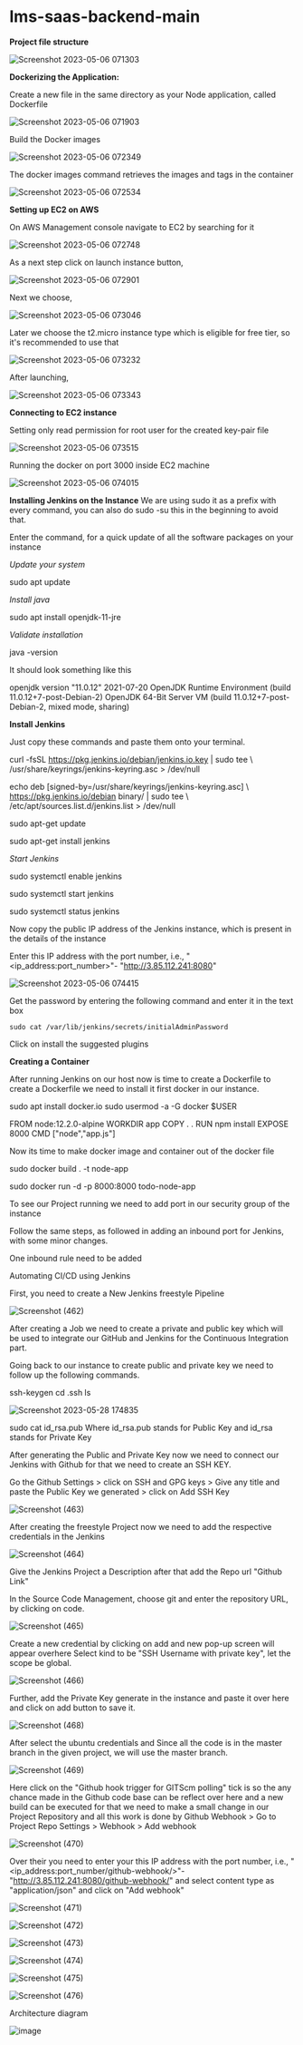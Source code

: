 # lms-saas-backend-main
 
**Project file structure** 

 ![Screenshot 2023-05-06 071303](https://github.com/yathinsp/lms-saas-backend-main/assets/38605313/08232ca0-12e0-4cd0-989a-5ee52e22e87f)

**Dockerizing the Application:**

Create a new file in the same directory as your Node application, called Dockerfile 

![Screenshot 2023-05-06 071903](https://github.com/yathinsp/lms-saas-backend-main/assets/38605313/cb811967-9726-4fef-be99-4f4457b1e65c)


Build the Docker images 

![Screenshot 2023-05-06 072349](https://github.com/yathinsp/lms-saas-backend-main/assets/38605313/271588bc-753f-463b-84bd-ecd6a5c99c8c)

The docker images command retrieves the images and tags in the container 

   ![Screenshot 2023-05-06 072534](https://github.com/yathinsp/lms-saas-backend-main/assets/38605313/39ce3bbf-f472-4f04-ac63-8f5c978598a0)


**Setting up EC2 on AWS**

On AWS Management console navigate to EC2 by searching for it 

![Screenshot 2023-05-06 072748](https://github.com/yathinsp/lms-saas-backend-main/assets/38605313/2e99ec7b-4daa-4e1d-954a-0ea00351185e)

As a next step click on launch instance button,  

 ![Screenshot 2023-05-06 072901](https://github.com/yathinsp/lms-saas-backend-main/assets/38605313/45f7b044-0f88-4c66-9c03-9dcd44c9df93)

Next we choose, 

![Screenshot 2023-05-06 073046](https://github.com/yathinsp/lms-saas-backend-main/assets/38605313/8c848b28-3e22-4d34-ba6e-7c4a60187948)
 

Later we choose the t2.micro instance type which is eligible for free tier, so it's recommended to use that 
 
![Screenshot 2023-05-06 073232](https://github.com/yathinsp/lms-saas-backend-main/assets/38605313/7ba7f43e-bde1-43bf-a045-4d48799b976b)


After launching, 

 ![Screenshot 2023-05-06 073343](https://github.com/yathinsp/lms-saas-backend-main/assets/38605313/58b3f11a-a923-489a-b684-960eeb249e06)
 

**Connecting to EC2 instance**

Setting only read permission for root user for the created key-pair file 

![Screenshot 2023-05-06 073515](https://github.com/yathinsp/lms-saas-backend-main/assets/38605313/4ab2b3e9-945b-4f9d-bb47-803b4d1f271e)

Running the docker on port 3000 inside EC2 machine 


![Screenshot 2023-05-06 074015](https://github.com/yathinsp/lms-saas-backend-main/assets/38605313/dd8fad8d-65de-4331-98fc-0b8aca2bed9e)

 
**Installing Jenkins on the Instance**
We are using sudo it as a prefix with every command, you can also do sudo -su this in the beginning to avoid that.

Enter the command, for a quick update of all the software packages on your instance

_Update your system_

  sudo apt update

_Install java_

  sudo apt install openjdk-11-jre

_Validate installation_

  java -version

It should look something like this

  openjdk version "11.0.12" 2021-07-20 OpenJDK Runtime Environment (build 11.0.12+7-post-Debian-2) OpenJDK 64-Bit Server VM (build 11.0.12+7-post-Debian-2, mixed mode, sharing)

**Install Jenkins**

Just copy these commands and paste them onto your terminal.

  curl -fsSL https://pkg.jenkins.io/debian/jenkins.io.key | sudo tee \   /usr/share/keyrings/jenkins-keyring.asc > /dev/null

  echo deb [signed-by=/usr/share/keyrings/jenkins-keyring.asc] \   https://pkg.jenkins.io/debian binary/ | 
  sudo tee \   /etc/apt/sources.list.d/jenkins.list > /dev/null

  sudo apt-get update

  sudo apt-get install jenkins

_Start Jenkins_

  sudo systemctl enable jenkins

  sudo systemctl start jenkins

  sudo systemctl status jenkins


Now copy the public IP address of the Jenkins instance, which is present in the details of the instance

Enter this IP address with the port number, i.e., "<ip_address:port_number>"- "http://3.85.112.241:8080"

![Screenshot 2023-05-06 074415](https://github.com/yathinsp/lms-saas-backend-main/assets/38605313/425536b2-0c8b-463a-a983-36c7d3ba5f49)


Get the password by entering the following command and enter it in the text box

    sudo cat /var/lib/jenkins/secrets/initialAdminPassword

Click on install the suggested plugins

**Creating a Container**

After running Jenkins on our host now is time to create a Dockerfile to create a Dockerfile we need to install it first docker in our instance.

  sudo apt install docker.io
  sudo usermod -a -G docker $USER

  FROM node:12.2.0-alpine
  WORKDIR app
  COPY . .
  RUN npm install
  EXPOSE 8000
  CMD ["node","app.js"]

Now its time to make docker image and container out of the docker file

  sudo docker build . -t node-app

  sudo docker run -d -p 8000:8000 todo-node-app

To see our Project running we need to add port in our security group of the instance

Follow the same steps, as followed in adding an inbound port for Jenkins, with some minor changes.

One inbound rule need to be added

Automating CI/CD using Jenkins

First, you need to create a New Jenkins freestyle Pipeline

![Screenshot (462)](https://github.com/yathinsp/lms-saas-backend-main/assets/38605313/00c77cbd-8341-44fc-8e85-73e9cff87cb8)


After creating a Job we need to create a private and public key which will be used to integrate our GitHub and Jenkins for the Continuous Integration part.

Going back to our instance to create public and private key we need to follow up the following commands.

ssh-keygen
cd .ssh
ls

![Screenshot 2023-05-28 174835](https://github.com/yathinsp/lms-saas-backend-main/assets/38605313/9170d161-1523-4885-9831-144ea526ed5c)

sudo cat id_rsa.pub
Where id_rsa.pub stands for Public Key and id_rsa stands for Private Key

After generating the Public and Private Key now we need to connect our Jenkins with Github for that we need to create an SSH KEY.

Go the Github Settings > click on SSH and GPG keys > Give any title and paste the Public Key we generated > click on Add SSH Key

![Screenshot (463)](https://github.com/yathinsp/lms-saas-backend-main/assets/38605313/f3c640f2-519c-4e44-89c0-6338ffaee2a5)


After creating the freestyle Project now we need to add the respective credentials in the Jenkins

![Screenshot (464)](https://github.com/yathinsp/lms-saas-backend-main/assets/38605313/1af63a95-fbc8-4c03-b2ce-20c755ec74eb)


Give the Jenkins Project a Description after that add the Repo url "Github Link"

In the Source Code Management, choose git and enter the repository URL, by clicking on code.

![Screenshot (465)](https://github.com/yathinsp/lms-saas-backend-main/assets/38605313/0ea417f3-aa68-46f6-81ee-c625080c817c)


Create a new credential by clicking on add and new pop-up screen will appear overhere Select kind to be "SSH Username with private key", let the scope be global.

![Screenshot (466)](https://github.com/yathinsp/lms-saas-backend-main/assets/38605313/a720eded-9da7-4fed-83e0-91844d1abe37)


Further, add the Private Key generate in the instance and paste it over here and click on add button to save it.

![Screenshot (468)](https://github.com/yathinsp/lms-saas-backend-main/assets/38605313/315d180d-f30e-4a0c-b93b-824855571e33)


After select the ubuntu credentials and Since all the code is in the master branch in the given project, we will use the master branch.

![Screenshot (469)](https://github.com/yathinsp/lms-saas-backend-main/assets/38605313/406dbcda-6b84-4eb7-8c4b-93604ec9ebdc)


Here click on the "Github hook trigger for GITScm polling" tick is so the any chance made in the Github code base can be reflect over here and a new build can be executed for that we need to make a small change in our Project Repository and all this work is done by Github Webhook > Go to Project Repo Settings > Webhook > Add webhook

![Screenshot (470)](https://github.com/yathinsp/lms-saas-backend-main/assets/38605313/da248754-ea03-4e61-b8b3-317a394f661e)


Over their you need to enter your this IP address with the port number, i.e., "<ip_address:port_number/github-webhook/>"- "http://3.85.112.241:8080/github-webhook/" and select content type as "application/json" and click on "Add webhook"

![Screenshot (471)](https://github.com/yathinsp/lms-saas-backend-main/assets/38605313/c69c613e-5914-4ba1-836d-413258005378)

![Screenshot (472)](https://github.com/yathinsp/lms-saas-backend-main/assets/38605313/b2c7d23d-b354-409f-8f0d-2c63e9b8299c)

![Screenshot (473)](https://github.com/yathinsp/lms-saas-backend-main/assets/38605313/f7ab5be3-5264-4a82-98be-7333f865f1ce)

![Screenshot (474)](https://github.com/yathinsp/lms-saas-backend-main/assets/38605313/07d7925b-402f-4301-b4d1-28aaeeed2d67)

![Screenshot (475)](https://github.com/yathinsp/lms-saas-backend-main/assets/38605313/2f89ce1f-da8f-4b1c-964a-908b4d504ada)

![Screenshot (476)](https://github.com/yathinsp/lms-saas-backend-main/assets/38605313/a4f6c963-f691-4232-8894-07d3fccc93d2)


Architecture diagram

![image](https://github.com/yathinsp/lms-saas-backend-main/assets/38605313/7409f570-45f6-43e2-a6af-72a2f07d75b0)

